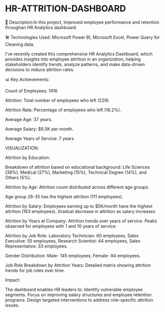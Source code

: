 # HR-ATTRITION-DASHBOARD

📝 Description:In this project, Improved employee performance and retention throughan HR Analytics dashboard. 

🛠️ Technologies Used: Microsoft Power BI, Microsoft Excel, Power Query for Cleaning data.

I've recently created this comprehensive HR Analytics Dashboard, which provides insights into employee attrition in an organization, helping stakeholders identify trends, analyze patterns, and make data-driven decisions to reduce attrition rates.


📊 Key Achievements:


Count of Employees: 1416

Attrition: Total number of employees who left (229).

Attrition Rate: Percentage of employees who left (16.2%).

Average Age: 37 years.

Average Salary: $6.5K per month.

Average Years of Service: 7 years.


VISUALIZATION:

Attrition by Education:

Breakdown of attrition based on educational background: Life Sciences (38%), Medical (27%), Marketing (15%), Technical Degree (14%), and Others (5%).

Attrition by Age: Attrition count distributed across different age groups.

Age group 26-35 has the highest attrition (111 employees).

Attrition by Salary: Employees earning up to $5K/month have the highest attrition (163 employees). Gradual decrease in attrition as salary increases

Attrition by Years at Company: Attrition trends over years of service. Peaks observed for employees with 1 and 10 years of service.

Attrition by Job Role: Laboratory Technician: 60 employees, Sales Executive: 55 employees, Research Scientist: 44 employees, Sales Representative: 33 employees.

Gender Distribution: Male- 145 employees, Female- 84 employees.

Job Role Breakdown by Attrition Years: Detailed matrix showing attrition trends for job roles over time.

Impact:

The dashboard enables HR leaders to: Identify vulnerable employee segments. Focus on improving salary structures and employee retention programs. Design targeted interventions to address role-specific attrition issues.
